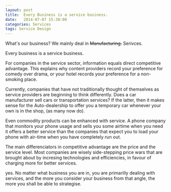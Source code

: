 ```yaml
---
layout: post
title:  Every Business is a service business.
date:   2014-07-07 15:30:00
categories: Services
tags: Service Design
---
```


What's our business? We mainly deal in  ~~Manufacturing.~~ Serivces.

Every business is a service business. 

For companies in the service sector, information equals direct competitive advantage. This explains why content providers record your preference for comedy over drama, or your hotel records your preference for a non-smoking place.

Currently, companies that have not traditionally thought of themselves as service providers are beginning to think differently. Does a car manufacturer sell cars or transportation services? If the latter, then it makes sense for the Auto-dealership to offer you a temporary car whenever your own is in the shop, (as many now do).

Even commodity products can be enhanced with service. A phone company that monitors your phone usage and sells you some airtime when you need it offers a better service than the companies that expect you to load your phone with air-time when you have completely run out.

The main differenciators in competitive advantage are the price and the service level. Most companies are wisely side-stepping price wars that are brought about by incresing technologies and efficiencies, in favour of charging more for better services.

yes. No matter what business you are in, you are primarilly dealing with services, and the more you consider your business from that angle, the more you shall be able to strategise.